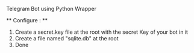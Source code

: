 Telegram Bot using Python Wrapper

** Configure : **
1) Create a secret.key file at the root with the secret Key of your bot in it
2) Create a file named "sqlite.db" at the root
3) Done

